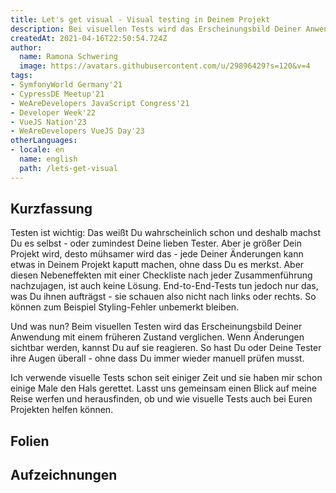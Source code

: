 ```yaml
---
title: Let's get visual - Visual testing in Deinem Projekt
description: Bei visuellen Tests wird das Erscheinungsbild Deiner Anwendung mit einem früheren Zustand verglichen.
createdAt: 2021-04-16T22:50:54.724Z
author:
  name: Ramona Schwering
  image: https://avatars.githubusercontent.com/u/29896429?s=120&v=4
tags:
- SymfonyWorld Germany'21
- CypressDE Meetup'21
- WeAreDevelopers JavaScript Congress'21
- Developer Week'22
- VueJS Nation'23
- WeAreDevelopers VueJS Day'23
otherLanguages:
- locale: en
  name: english
  path: /lets-get-visual
---
```


## Kurzfassung

Testen ist wichtig: Das weißt Du wahrscheinlich schon und deshalb machst Du es selbst - oder zumindest Deine lieben Tester. Aber je größer Dein Projekt wird, desto mühsamer wird das - jede Deiner Änderungen kann etwas in Deinem Projekt kaputt machen, ohne dass Du es merkst. Aber diesen Nebeneffekten mit einer Checkliste nach jeder Zusammenführung nachzujagen, ist auch keine Lösung. End-to-End-Tests tun jedoch nur das, was Du ihnen aufträgst - sie schauen also nicht nach links oder rechts. So können zum Beispiel Styling-Fehler unbemerkt bleiben.

Und was nun? Beim visuellen Testen wird das Erscheinungsbild Deiner Anwendung mit einem früheren Zustand verglichen. Wenn Änderungen sichtbar werden, kannst Du auf sie reagieren. So hast Du oder Deine Tester ihre Augen überall - ohne dass Du immer wieder manuell prüfen musst.

Ich verwende visuelle Tests schon seit einiger Zeit und sie haben mir schon einige Male den Hals gerettet. Lasst uns gemeinsam einen Blick auf meine Reise werfen und herausfinden, ob und wie visuelle Tests auch bei Euren Projekten helfen können.

## Folien

<media-grid :media="[{
name: 'Folien',
description: 'Du kannst meine Folien auf Speakerdeck finden',
url: 'https://speakerdeck.com/leichteckig/lets-get-visual-visuelles-testing-in-deinem-symfony-projekt'
}]"></media-grid>

## Aufzeichnungen

<media-grid :media="[{
name: '🇺🇸 VueJS Nation',
url: 'https://www.youtube-nocookie.com/embed/OUOdPPjIVCQ'
}]"></media-grid>
